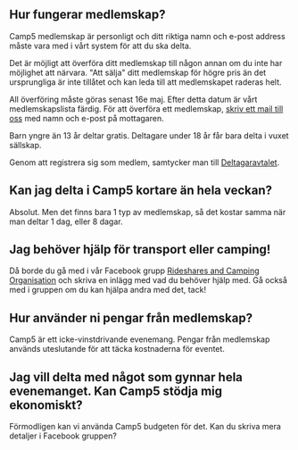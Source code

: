 ## Hur fungerar medlemskap?

Camp5 medlemskap är personligt och ditt riktiga namn och e-post address måste vara med i vårt system för att du ska delta.

Det är möjligt att överföra ditt medlemskap till någon annan om du inte har möjlighet att närvara. "Att sälja" ditt medlemskap för högre pris än det ursprungliga är inte tillåtet och kan leda till att medlemskapet raderas helt.

All överföring måste göras senast 16e maj. Efter detta datum är vårt medlemskapslista färdig. För att överföra ett medlemskap, [skriv ett mail till oss](mailto:cbramdit@gmail.com) med namn och e-post på mottagaren.

Barn yngre än 13 år deltar gratis. Deltagare under 18 år får bara delta i vuxet sällskap.

Genom att registrera sig som medlem, samtycker man till [Deltagaravtalet](/participation-agreement).

## Kan jag delta i Camp5 kortare än hela veckan?

Absolut. Men det finns bara 1 typ av medlemskap, så det kostar samma när man deltar 1 dag, eller 8 dagar.

## Jag behöver hjälp för transport eller camping!

Då borde du gå med i vår Facebook grupp <a href="https://www.facebook.com/groups/camp5.rideshares.and.camping.organisation" target="_blank">Rideshares and Camping Organisation</a> och skriva en inlägg med vad du behöver hjälp med. Gå också med i gruppen om du kan hjälpa andra med det, tack!

## Hur använder ni pengar från medlemskap?

Camp5 är ett icke-vinstdrivande evenemang. Pengar från medlemskap används uteslutande för att täcka kostnaderna för eventet.

## Jag vill delta med något som gynnar hela evenemanget. Kan Camp5 stödja mig ekonomiskt?

Förmodligen kan vi använda Camp5 budgeten för det. Kan du skriva mera detaljer i Facebook gruppen?